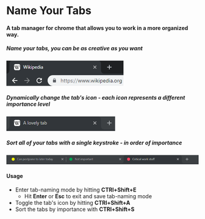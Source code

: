 # Name Your Tabs

#### A tab manager for chrome that allows you to work in a more organized way.    
##### Name your tabs, you can be as creative as you want  
[name]: https://raw.githubusercontent.com/vaknin/name-your-tabs/master/gifs/name.gif "Naming Mode"
![Naming Mode][name]

##### Dynamically change the tab's icon - each icon represents a different importance level
[favicon]: https://raw.githubusercontent.com/vaknin/name-your-tabs/master/gifs/favicon.gif "Change Favicon"
![Change Favicon][favicon]

##### Sort all of your tabs with a single keystroke - in order of importance  
[sort]: https://raw.githubusercontent.com/vaknin/name-your-tabs/master/gifs/sort.gif "Sort tabs"
![Sort tabs][sort]

#### Usage
* Enter tab-naming mode by hitting **CTRl+Shift+E**
    * Hit **Enter** or **Esc** to exit and save tab-naming mode  
* Toggle the tab's icon by hitting **CTRl+Shift+A**
* Sort the tabs by importance with **CTRl+Shift+S**